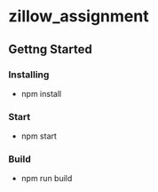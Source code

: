# zillow_assignment

## Gettng Started
### Installing
- npm install
### Start
- npm start
### Build
- npm run build
